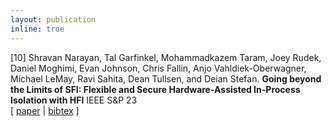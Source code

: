 ```yaml
---
layout: publication
inline: true
---
```


<tr valign="top">
<td class="bibtexnumber" align="right">
[10]
</td>
<td class="bibtexitem">
Shravan Narayan, Tal Garfinkel, Mohammadkazem Taram, Joey Rudek, Daniel Moghimi, Evan Johnson, Chris Fallin, Anjo Vahldiek-Oberwagner, Michael LeMay, Ravi Sahita, Dean Tullsen, and Deian Stefan.
<b>Going beyond the Limits of SFI: Flexible and Secure Hardware-Assisted In-Process Isolation with HFI</b>
IEEE S&P 23 <br> 
[ 
<a href="https://dl.acm.org/doi/pdf/10.1145/3582016.3582023">paper</a>
 | 
<!-- <a href="https://github.com/PLSysSec/zerocost_root">code</a>
 |  -->
<a href="https://dl.acm.org/doi/abs/10.1145/3582016.3582023">bibtex</a>
]

</td>
</tr>
